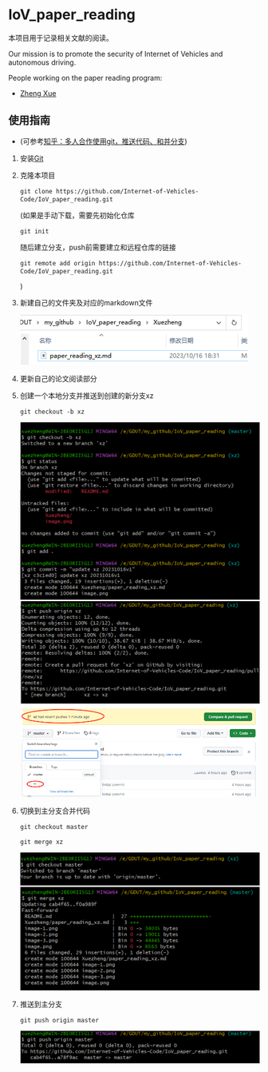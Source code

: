 # IoV_paper_reading

本项目用于记录相关文献的阅读。

Our mission is to promote the security of Internet of Vehicles and autonomous driving.

People working on the paper reading program:
- [Zheng Xue](./Xuezheng/paper_reading_xz.md)

## 使用指南
- (可参考[知乎：多人合作使用git，推送代码、和并分支](https://zhuanlan.zhihu.com/p/96518956#:~:text=%E5%8E%9F%E6%96%87%E5%9C%B0%E5%9D%80%EF%BC%9A%E5%A4%9A%E4%BA%BA%E5%90%88%E4%BD%9C%E4%BD%BF%E7%94%A8git%EF%BC%8C%E6%8E%A8%E9%80%81%E4%BB%A3%E7%A0%81%E3%80%81%E5%92%8C%E5%B9%B6%E5%88%86%E6%94%AF,%E4%B8%8B%E9%9D%A2%E5%B0%86%E4%BC%9A%E6%BC%94%E7%A4%BA%E5%A4%9A%E4%BA%BA%E5%90%88%E4%BD%9C%E5%86%99%E9%A1%B9%E7%9B%AE%E4%BD%BF%E7%94%A8git%E7%9A%84%E6%95%99%E7%A8%8B%EF%BC%9A%E5%88%9B%E5%BB%BA%E5%88%86%E6%94%AF%E3%80%81%E6%8E%A8%E9%80%81%E4%BB%A3%E7%A0%81%E3%80%81%E5%B0%86%E8%87%AA%E5%B7%B1%E7%9A%84%E5%88%86%E6%94%AF%E7%9A%84%E4%BB%A3%E7%A0%81%E5%92%8C%E4%B8%BB%E5%88%86%E6%94%AF%E5%90%88%E5%B9%B6%E3%80%82%20%E4%B8%8B%E9%9D%A2%E6%98%AF%E6%A8%A1%E4%BB%BF%E4%B8%A4%E4%B8%AA%E4%BA%BA%E5%90%88%E4%BD%9C%EF%BC%8C%E6%AF%8F%E4%B8%AA%E4%BA%BA%E4%B8%80%E4%B8%AA%E5%88%86%E6%94%AF%EF%BC%8C%E7%84%B6%E5%90%8E%E4%B8%80%E4%B8%AA%E4%B8%BB%E5%88%86%E6%94%AF1%E3%80%81%E5%88%9B%E2%80%A6))
1. 安装[Git](https://git-scm.com/)
   
2. 克隆本项目
   ```
   git clone https://github.com/Internet-of-Vehicles-Code/IoV_paper_reading.git
   ```
   (如果是手动下载，需要先初始化仓库
   ```
   git init
   ```
   随后建立分支，push前需要建立和远程仓库的链接
   ```
   git remote add origin https://github.com/Internet-of-Vehicles-Code/IoV_paper_reading.git
   ```
   )
3. 新建自己的文件夹及对应的markdown文件
   
   ![Alt text](./images/image.png)
4. 更新自己的论文阅读部分
5. 创建一个本地分支并推送到创建的新分支xz
   ```
   git checkout -b xz
   ```
   ![Alt text](./images/image-1.png)
   ![Alt text](./images/image-2.png)
   ![Alt text](./images/image-3.png)
6. 切换到主分支合并代码
   ```
   git checkout master
   ```
   ```
   git merge xz
   ```
   ![Alt text](./images/image-4.png)
   ![Alt text](./images/image-5.png)
7. 推送到主分支
   ```
   git push origin master
   ```
   ![Alt text](./images/image-6.png)